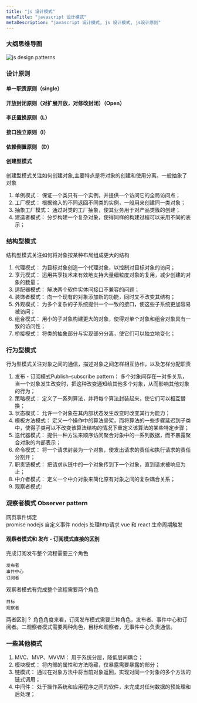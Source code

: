 ```yaml
---
title: "js 设计模式"
metaTitle: "javascript 设计模式"
metaDescription: "javascript 设计模式, js 设计模式, js设计原则"
---
```



### 大纲思维导图
![js design patterns](https://raw.githubusercontent.com/Boytobeaman/learnnote.site/master/static/documents/images/js-design-patterns.jpg "js design patterns")

### 设计原则
#### 单一职责原则（single）
#### 开放封闭原则（对扩展开放，对修改封闭）（Open）
#### 李氏置换原则（L）
#### 接口独立原则（I）
#### 依赖倒置原则 （D）
  


#### 创建型模式
创建型模式关注如何创建对象,主要特点是将对象的创建和使用分离。一般抽象了对象

1. 单例模式： 保证一个类只有一个实例，并提供一个访问它的全局访问点；
1. 工厂模式： 根据输入的不同返回不同类的实例，一般用来创建同一类对象；
1. 抽象工厂模式： 通过对类的工厂抽象，使其业务用于对产品类簇的创建；
1. 建造者模式： 分步构建一个复杂对象，使得同样的构建过程可以采用不同的表示；

### 结构型模式
结构型模式关注如何将对象按某种布局组成更大的结构

1. 代理模式： 为目标对象创造一个代理对象，以控制对目标对象的访问；
1. 享元模式： 运用共享技术来有效地支持大量细粒度对象的复用，减少创建的对象的数量；
1. 适配器模式： 解决两个软件实体间接口不兼容的问题；
1. 装饰者模式： 向一个现有的对象添加新的功能，同时又不改变其结构；
1. 外观模式： 为多个复杂的子系统提供一个一致的接口，使这些子系统更加容易被访问；
1. 组合模式： 用小的子对象构建更大的对象，使得对单个对象和组合对象具有一致的访问性；
1. 桥接模式： 将类的抽象部分与实现部分分离，使它们可以独立地变化；

### 行为型模式
行为型模式关注对象之间的通信，描述对象之间怎样相互协作，以及怎样分配职责
1. 发布 - 订阅模式Publish–subscribe pattern： 多个对象间存在一对多关系，当一个对象发生改变时，把这种改变通知给其他多个对象，从而影响其他对象的行为；
1. 策略模式： 定义了一系列算法，并将每个算法封装起来，使它们可以相互替换；
1. 状态模式： 允许一个对象在其内部状态发生改变时改变其行为能力；
1. 模板方法模式： 定义一个操作中的算法骨架，而将算法的一些步骤延迟到子类中，使得子类可以不改变该算法结构的情况下重定义该算法的某些特定步骤；
1. 迭代器模式： 提供一种方法来顺序访问聚合对象中的一系列数据，而不暴露聚合对象的内部表示；
1. 命令模式： 将一个请求封装为一个对象，使发出请求的责任和执行请求的责任分割开；
1. 职责链模式： 把请求从链中的一个对象传到下一个对象，直到请求被响应为止；
1. 中介者模式： 定义一个中介对象来简化原有对象之间的复杂耦合关系；
1. 观察者模式: 

### 观察者模式 Observer pattern
网页事件绑定  
promise
nodejs 自定义事件
nodejs 处理http请求
vue 和 react 生命周期触发


#### 观察者模式和 发布 - 订阅模式直接的区别
完成订阅发布整个流程需要三个角色
```
发布者
事件中心
订阅者
```

观察者模式有完成整个流程需要两个角色
```
目标
观察者
```
两者区别？ 
角色角度来看，订阅发布模式需要三种角色，发布者、事件中心和订阅者。二观察者模式需要两种角色，目标和观察者，无事件中心负责通信。

### 一些其他模式
1. MVC、MVP、MVVM： 用于系统分层，降低层间耦合；
1. 模块模式： 将内部的属性和方法隐藏，仅暴露需要暴露的部分；
1. 链模式： 通过在对象方法中将当前对象返回，实现对同一个对象的多个方法的链式调用；
1. 中间件： 处于操作系统和应用程序之间的软件，来完成对任何数据的预处理和后处理；
